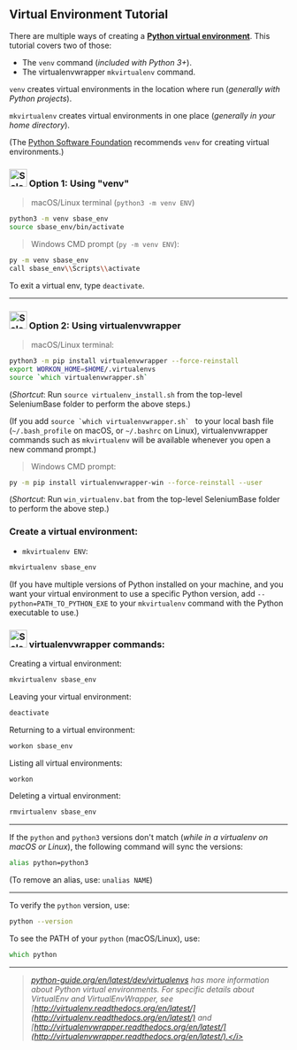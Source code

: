 <!-- SeleniumBase Docs -->

## Virtual Environment Tutorial

There are multiple ways of creating a **[Python virtual environment](https://packaging.python.org/guides/installing-using-pip-and-virtual-environments/#creating-a-virtual-environment)**. This tutorial covers two of those:

* The ``venv`` command (<i>included with Python 3+</i>).
* The virtualenvwrapper ``mkvirtualenv`` command.

``venv`` creates virtual environments in the location where run (<i>generally with Python projects</i>).

``mkvirtualenv`` creates virtual environments in one place (<i>generally in your home directory</i>).

(The [Python Software Foundation](https://www.python.org/psf/) recommends ``venv`` for creating virtual environments.)


<h3><img src="https://seleniumbase.github.io/img/logo6.png" title="SeleniumBase" width="32" /> Option 1: Using "venv"</h3>

> macOS/Linux terminal (``python3 -m venv ENV``)

```zsh
python3 -m venv sbase_env
source sbase_env/bin/activate
```

> Windows CMD prompt (``py -m venv ENV``):

```zsh
py -m venv sbase_env
call sbase_env\\Scripts\\activate
```

To exit a virtual env, type ``deactivate``.

--------

<h3><img src="https://seleniumbase.github.io/img/logo6.png" title="SeleniumBase" width="32" /> Option 2: Using virtualenvwrapper</h3>

> macOS/Linux terminal:

```zsh
python3 -m pip install virtualenvwrapper --force-reinstall
export WORKON_HOME=$HOME/.virtualenvs
source `which virtualenvwrapper.sh`
```

(*Shortcut*: Run ``source virtualenv_install.sh`` from the top-level SeleniumBase folder to perform the above steps.)

(If you add ``source `which virtualenvwrapper.sh` `` to your local bash file (``~/.bash_profile`` on macOS, or ``~/.bashrc`` on Linux), virtualenvwrapper commands such as ``mkvirtualenv`` will be available whenever you open a new command prompt.)

> Windows CMD prompt:

```zsh
py -m pip install virtualenvwrapper-win --force-reinstall --user
```

(*Shortcut*: Run ``win_virtualenv.bat`` from the top-level SeleniumBase folder to perform the above step.)


<h3>Create a virtual environment:</h3>

* ``mkvirtualenv ENV``:

```zsh
mkvirtualenv sbase_env
```

(If you have multiple versions of Python installed on your machine, and you want your virtual environment to use a specific Python version, add ``--python=PATH_TO_PYTHON_EXE`` to your ``mkvirtualenv`` command with the Python executable to use.)


<h3><img src="https://seleniumbase.github.io/img/logo6.png" title="SeleniumBase" width="32" /> virtualenvwrapper commands:</h3>

Creating a virtual environment:

```zsh
mkvirtualenv sbase_env
```

Leaving your virtual environment:

```zsh
deactivate
```

Returning to a virtual environment:

```zsh
workon sbase_env
```

Listing all virtual environments:

```zsh
workon
```

Deleting a virtual environment:

```zsh
rmvirtualenv sbase_env
```

--------

If the ``python`` and ``python3`` versions don't match (*while in a virtualenv on macOS or Linux*), the following command will sync the versions:

```zsh
alias python=python3
```

(To remove an alias, use: ``unalias NAME``)

--------

To verify the ``python`` version, use:

```zsh
python --version
```

To see the PATH of your ``python`` (macOS/Linux), use:

```zsh
which python
```

--------

> <i>[python-guide.org/en/latest/dev/virtualenvs](http://docs.python-guide.org/en/latest/dev/virtualenvs/) has more information about Python virtual environments. For specific details about VirtualEnv and VirtualEnvWrapper, see [http://virtualenv.readthedocs.org/en/latest/](http://virtualenv.readthedocs.org/en/latest/) and [http://virtualenvwrapper.readthedocs.org/en/latest/](http://virtualenvwrapper.readthedocs.org/en/latest/).</i>
